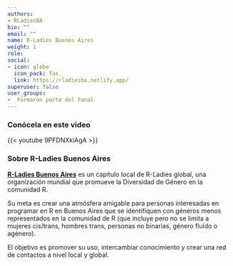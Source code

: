 ```yaml
---
authors:
- RLadiesBA
bio: ""
email: ""
name: R-Ladies Buenos Aires
weight: 1
role: 
social:
- icon: globe
  icon_pack: fas
  link: https://rladiesba.netlify.app/
superuser: false
user_groups:
-  Formaron parte del Panal
---
```


### Conócela en este video

{{< youtube 9PFDNXkiAgA >}} 

### Sobre R-Ladies Buenos Aires

**[R-Ladies Buenos Aires](https://rladiesba.netlify.app/)** es un capítulo local de R-Ladies global, una organización mundial que promueve la Diversidad de Género en la comunidad R.

Su meta es crear una atmósfera amigable para personas interesadas en programar en R en Buenos Aires que se identifiquen con géneros menos representados en la comunidad de R (que incluye pero no se limita a mujeres cis/trans, hombres trans, personas no binarias, género fluído o agénero).

El objetivo es promover su uso, intercambiar conocimiento y crear una red de contactos a nivel local y global.
